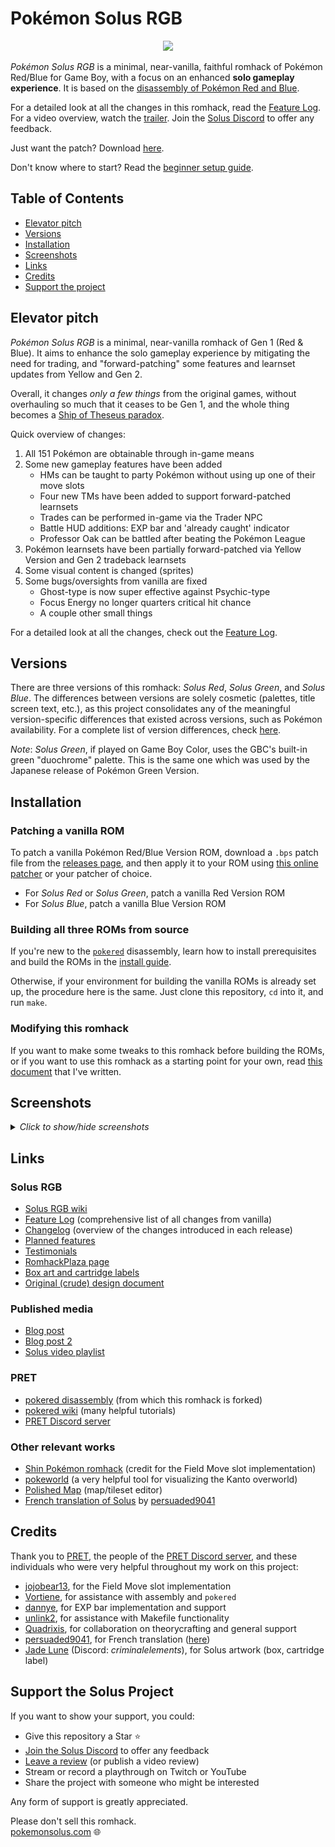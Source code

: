 # Pokémon Solus RGB

<p align="center" style="margin-left: 10%; margin-right: 10%">
<img src="screenshots/box-front-solus-triple.png">
</p>

_Pokémon Solus RGB_ is a minimal, near-vanilla, faithful romhack of Pokémon Red/Blue for Game Boy, with a focus on an enhanced **solo gameplay experience**. It is based on the [disassembly of Pokémon Red and Blue][pokered].

For a detailed look at all the changes in this romhack, read the [Feature Log][featurelog]. For a video overview, watch the [trailer][trailer]. Join the [Solus Discord][solusdiscord] to offer any feedback.

Just want the patch? Download [here][releases].

Don't know where to start? Read the [beginner setup guide][howtoplay].

## Table of Contents
- [Elevator pitch](#elevator-pitch)
- [Versions](#versions)
- [Installation](#installation)
- [Screenshots](#screenshots)
- [Links](#links)
- [Credits](#credits)
- [Support the project](#support-the-solus-project)

## Elevator pitch

_Pokémon Solus RGB_ is a minimal, near-vanilla romhack of Gen 1 (Red & Blue). It aims to enhance the solo gameplay experience by mitigating the need for trading, and "forward-patching" some features and learnset updates from Yellow and Gen 2.

Overall, it changes _only a few things_ from the original games, without overhauling so much that it ceases to be Gen 1, and the whole thing becomes a [Ship of Theseus paradox](https://en.wikipedia.org/wiki/Ship_of_Theseus).

Quick overview of changes:
1. All 151 Pokémon are obtainable through in-game means
2. Some new gameplay features have been added
    - HMs can be taught to party Pokémon without using up one of their move slots
    - Four new TMs have been added to support forward-patched learnsets
    - Trades can be performed in-game via the Trader NPC
    - Battle HUD additions: EXP bar and 'already caught' indicator
    - Professor Oak can be battled after beating the Pokémon League
3. Pokémon learnsets have been partially forward-patched via Yellow Version and Gen 2 tradeback learnsets
4. Some visual content is changed (sprites)
5. Some bugs/oversights from vanilla are fixed
    - Ghost-type is now super effective against Psychic-type
    - Focus Energy no longer quarters critical hit chance
    - A couple other small things

For a detailed look at all the changes, check out the [Feature Log][featurelog].

## Versions

There are three versions of this romhack: _Solus Red_, _Solus Green_, and _Solus Blue_. The differences between versions are solely cosmetic (palettes, title screen text, etc.), as this project consolidates any of the meaningful version-specific differences that existed across versions, such as Pokémon availability. For a complete list of version differences, check [here][versiondifferences].

_Note_: _Solus Green_, if played on Game Boy Color, uses the GBC's built-in green "duochrome" palette. This is the same one which was used by the Japanese release of Pokémon Green Version.

## Installation

### Patching a vanilla ROM

To patch a vanilla Pokémon Red/Blue Version ROM, download a `.bps` patch file from the [releases page][releases], and then apply it to your ROM using [this online patcher](https://www.marcrobledo.com/RomPatcher.js/) or your patcher of choice.
- For _Solus Red_ or _Solus Green_, patch a vanilla Red Version ROM
- For _Solus Blue_, patch a vanilla Blue Version ROM

### Building all three ROMs from source

If you're new to the [`pokered`][pokered] disassembly, learn how to install prerequisites and build the ROMs in the [install guide][installation].

Otherwise, if your environment for building the vanilla ROMs is already set up, the procedure here is the same. Just clone this repository, `cd` into it, and run `make`.

### Modifying this romhack
If you want to make some tweaks to this romhack before building the ROMs, or if you want to use this romhack as a starting point for your own, read [this document][howtomod] that I've written.

## Screenshots
<details>
    <summary><i>Click to show/hide screenshots</i></summary>

![solusredtitle](./screenshots/solus-red-gbc-title.png)
![solusgreentitle](./screenshots/solus-green-gbc-title.png)
![solusbluetitle](./screenshots/solus-blue-gbc-title.png)
![battlehud](./screenshots/battle_hud.png)
![traderhouse](./screenshots/trader_house.png)
![trader](./screenshots/trader.png)
![trader2](./screenshots/trader_2.png)
![fossilroomladder](./screenshots/fossil_room_ladder.png)
![fossilroom](./screenshots/fossil_room.png)
![tmclerk](./screenshots/tm_clerk.png)
![tmclerk2](./screenshots/tm_clerk_2.png)
![tm51](./screenshots/tm_flamethrower.png)
![tm52](./screenshots/tm_fire_punch.png)
![tm53](./screenshots/tm_ice_punch.png)
![tm54](./screenshots/tm_thunderpunch.png)
![mewroom](./screenshots/mew_room.png)
![mew](./screenshots/mew.png)
![mew2](./screenshots/mew_2.png)
![fieldmove](./screenshots/field_move.png)
![porygonsalesman](./screenshots/porygon_salesman.png)
![porygonsalesman2](./screenshots/porygon_salesman_2.png)
![billsfather](./screenshots/bills_father.png)
![billsfather2](./screenshots/bills_father_2.png)
![billsfather3](./screenshots/bills_father_3.png)
![porygonmonitor](./screenshots/porygon_on_monitor.png)
![oakbattle](./screenshots/oak_battle.png)
</details>

## Links

### Solus RGB
- [Solus RGB wiki][soluswiki]
- [Feature Log][featurelog] (comprehensive list of all changes from vanilla)
- [Changelog][changelog] (overview of the changes introduced in each release)
- [Planned features][planned]
- [Testimonials][testimonials]
- [RomhackPlaza page][romhackplaza]
- [Box art and cartridge labels][physical]
- [Original (crude) design document][designdoc]

### Published media
- [Blog post][blogpost]
- [Blog post 2][blogpost2]
- [Solus video playlist][solusplaylist]

### PRET
- [pokered disassembly][pokered] (from which this romhack is forked)
- [pokered wiki][wiki] (many helpful tutorials)
- [PRET Discord server][pretdiscord]

### Other relevant works
- [Shin Pokémon romhack][shinpokered] (credit for the Field Move slot implementation)
- [pokeworld][pokeworld] (a very helpful tool for visualizing the Kanto overworld)
- [Polished Map][polishedmap] (map/tileset editor)
- [French translation of Solus][poke-solus-fr] by [persuaded9041][persuaded9041]


## Credits
Thank you to [PRET][pret], the people of the [PRET Discord server][pretdiscord], and these individuals who were very helpful throughout my work on this project:
- [jojobear13][jojobear13], for the Field Move slot implementation
- [Vortiene][Vortyne], for assistance with assembly and `pokered`
- [dannye][dannye], for EXP bar implementation and support
- [unlink2][unlink2], for assistance with Makefile functionality
- [Quadrixis][quadrixis], for collaboration on theorycrafting and general support
- [persuaded9041][persuaded9041], for French translation ([here][poke-solus-fr])
- [Jade Lune][jade] (Discord: _criminalelements_), for Solus artwork (box, cartridge label)

## Support the Solus Project
If you want to show your support, you could:
- Give this repository a Star :star:
- [Join the Solus Discord][solusdiscord] to offer any feedback
- [Leave a review][romhackplaza] (or publish a video review)
- Stream or record a playthrough on Twitch or YouTube
- Share the project with someone who might be interested

Any form of support is greatly appreciated.  

Please don't sell this romhack.  
[pokemonsolus.com][homepage] :globe_with_meridians:


[homepage]: https://www.pokemonsolus.com
[pokered]: https://github.com/pret/pokered
[pret]: https://github.com/pret
[wiki]: https://github.com/pret/pokered/wiki
[pretdiscord]: https://discord.gg/d5dubZ3
[shinpokered]: https://github.com/jojobear13/shinpokered
[designdoc]: docs/DESIGN.md
[featurelog]: docs/FEATURES.md
[versiondifferences]: docs/FEATURES.md#version-differences
[installation]: docs/INSTALL.md
[howtomod]: docs/HOW-TO-MOD.md
[changelog]: docs/CHANGELOG.md
[planned]: docs/PLANNED.md
[releases]: https://github.com/Dechrissen/poke-solus-rgb/releases
[pokeworld]: https://www.extratricky.com/pokeworld/rb/1
[polishedmap]: https://github.com/Rangi42/polished-map
[blogpost]: https://derekandersen.net/blog/pokemon-solus-rgb
[blogpost2]: https://derekandersen.net/blog/pokemon-solus-in-retrospect
[romhackplaza]: https://romhackplaza.org/romhacks/pokemon-solus-rgb-game-boy/
[solusplaylist]: https://www.youtube.com/playlist?list=PL-k9sS5iGL6s5MF3GIJqLIPA4662JPsxz
[trailer]: https://www.youtube.com/watch?v=SMto-WaTL4s
[testimonials]: docs/TESTIMONIALS.md
[soluswiki]: https://github.com/Dechrissen/poke-solus-rgb/wiki
[poke-solus-fr]: https://github.com/persuaded9041/poke-solus-fr
[physical]: physical/
[contact]: https://dechrissen.com/contact
[solusdiscord]: https://discord.gg/YTxu5uM7r6
[howtoplay]: docs/PLAY.md

[jojobear13]: https://github.com/jojobear13
[Vortyne]: https://github.com/Vortyne
[dannye]: https://github.com/dannye
[unlink2]: https://krickl.dev/
[quadrixis]: https://github.com/Quadrixis
[persuaded9041]: https://github.com/persuaded9041
[jade]: https://systemrift.com/